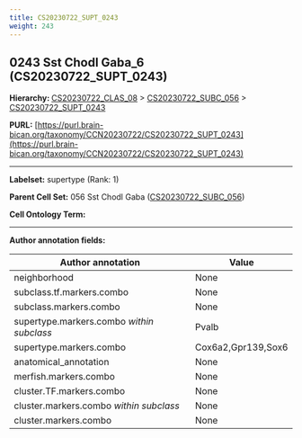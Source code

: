 ```yaml
---
title: CS20230722_SUPT_0243
weight: 243
---
```

## 0243 Sst Chodl Gaba_6 (CS20230722_SUPT_0243)
<b>Hierarchy: </b>
[CS20230722_CLAS_08](../CS20230722_CLAS_08) >
[CS20230722_SUBC_056](../CS20230722_SUBC_056) >
[CS20230722_SUPT_0243](../CS20230722_SUPT_0243)

**PURL:** [https://purl.brain-bican.org/taxonomy/CCN20230722/CS20230722_SUPT_0243](https://purl.brain-bican.org/taxonomy/CCN20230722/CS20230722_SUPT_0243)

---


**Labelset:** supertype (Rank: 1)

**Parent Cell Set:** 056 Sst Chodl Gaba ([CS20230722_SUBC_056](../CS20230722_SUBC_056))



**Cell Ontology Term:** 

[MARKER GENES.]: #


---

[TRANSFERRED ANNOTATIONS.]: #


[AUTHOR ANNOTATION FIELDS.]: #


**Author annotation fields:**

| Author annotation | Value |
|-------------------|-------|
|neighborhood|None|
|subclass.tf.markers.combo|None|
|subclass.markers.combo|None|
|supertype.markers.combo _within subclass_|Pvalb|
|supertype.markers.combo|Cox6a2,Gpr139,Sox6|
|anatomical_annotation|None|
|merfish.markers.combo|None|
|cluster.TF.markers.combo|None|
|cluster.markers.combo _within subclass_|None|
|cluster.markers.combo|None|
